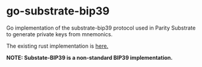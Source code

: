 # go-substrate-bip39

Go implementation of the substrate-bip39 protocol used in Parity Substrate to generate private keys from mnemonics.

The existing rust implementation is [here.](https://github.com/paritytech/substrate-bip39)

**NOTE: Substate-BIP39 is a non-standard BIP39 implementation.**
